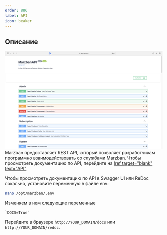 ```yaml
---
order: 886
label: API
icon: beaker
---
```

## Описание 
![](/static/19.png)
Marzban предоставляет REST API, который позволяет разработчикам программно взаимодействовать со службами Marzban. 
Чтобы просмотреть документацию по API, перейдите на 
[!ref target="blank" text="API"](https://api.marzban.dev)

Чтобы просмотреть документацию по API в Swagger UI или ReDoc локально, установите переменную в файле env:

```bash
nano /opt/marzban/.env
```

Изменяем в нем следующие переменные

```
`DOCS=True`
```
Перейдите в браузере  `http://YOUR_DOMAIN/docs` или `http://YOUR_DOMAIN/redoc`.



